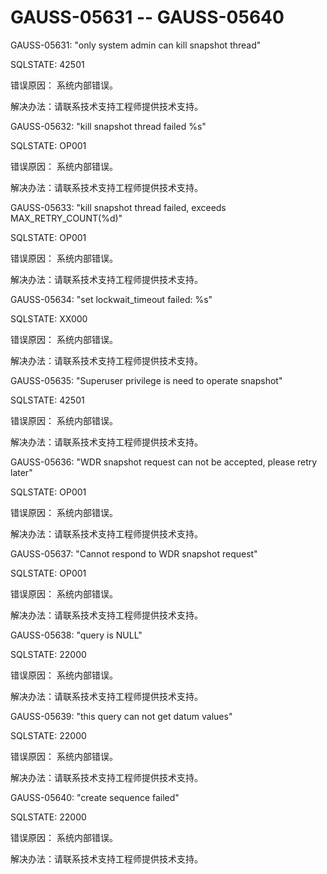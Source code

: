 # GAUSS-05631 -- GAUSS-05640

GAUSS-05631: "only system admin can kill snapshot thread"

SQLSTATE: 42501

错误原因： 系统内部错误。

解决办法：请联系技术支持工程师提供技术支持。

GAUSS-05632: "kill snapshot thread failed %s"

SQLSTATE: OP001

错误原因： 系统内部错误。

解决办法：请联系技术支持工程师提供技术支持。

GAUSS-05633: "kill snapshot thread failed, exceeds MAX\_RETRY\_COUNT\(%d\)"

SQLSTATE: OP001

错误原因： 系统内部错误。

解决办法：请联系技术支持工程师提供技术支持。

GAUSS-05634: "set lockwait\_timeout failed: %s"

SQLSTATE: XX000

错误原因： 系统内部错误。

解决办法：请联系技术支持工程师提供技术支持。

GAUSS-05635: "Superuser privilege is need to operate snapshot"

SQLSTATE: 42501

错误原因： 系统内部错误。

解决办法：请联系技术支持工程师提供技术支持。

GAUSS-05636: "WDR snapshot request can not be accepted, please retry later"

SQLSTATE: OP001

错误原因： 系统内部错误。

解决办法：请联系技术支持工程师提供技术支持。

GAUSS-05637: "Cannot respond to WDR snapshot request"

SQLSTATE: OP001

错误原因： 系统内部错误。

解决办法：请联系技术支持工程师提供技术支持。

GAUSS-05638: "query is NULL"

SQLSTATE: 22000

错误原因： 系统内部错误。

解决办法：请联系技术支持工程师提供技术支持。

GAUSS-05639: "this query can not get datum values"

SQLSTATE: 22000

错误原因： 系统内部错误。

解决办法：请联系技术支持工程师提供技术支持。

GAUSS-05640: "create sequence failed"

SQLSTATE: 22000

错误原因： 系统内部错误。

解决办法：请联系技术支持工程师提供技术支持。

